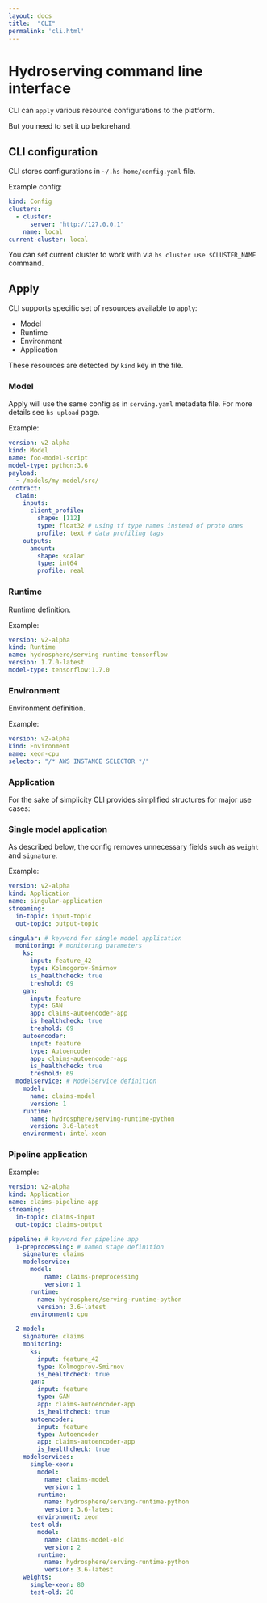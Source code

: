 ```yaml
---
layout: docs
title:  "CLI"
permalink: 'cli.html'
---
```


# Hydroserving command line interface

CLI can `apply` various resource configurations to the platform.

But you need to set it up beforehand.

## CLI configuration

CLI stores configurations in `~/.hs-home/config.yaml` file.

Example config:
```yaml
kind: Config
clusters:
  - cluster: 
      server: "http://127.0.0.1"
    name: local
current-cluster: local
```

You can set current cluster to work with via `hs cluster use $CLUSTER_NAME` command.

## Apply 

CLI supports specific set of resources available to `apply`:

- Model
- Runtime
- Environment
- Application

These resources are detected by `kind` key in the file.

### Model
Apply will use the same config as in `serving.yaml` metadata file. 
For more details see `hs upload` page.

Example:

```yaml
version: v2-alpha
kind: Model
name: foo-model-script
model-type: python:3.6
payload:
  - /models/my-model/src/
contract:
  claim:
    inputs:
      client_profile:
        shape: [112]
        type: float32 # using tf type names instead of proto ones
        profile: text # data profiling tags
    outputs:
      amount:
        shape: scalar
        type: int64
        profile: real
```

### Runtime

Runtime definition.

Example:

```yaml
version: v2-alpha
kind: Runtime
name: hydrosphere/serving-runtime-tensorflow
version: 1.7.0-latest
model-type: tensorflow:1.7.0
```

### Environment

Environment definition.

Example:

```yaml
version: v2-alpha
kind: Environment
name: xeon-cpu
selector: "/* AWS INSTANCE SELECTOR */"
```

### Application

For the sake of simplicity CLI provides simplified structures for major use cases:

### Single model application

As described below, the config removes unnecessary fields such as `weight` and `signature`.

Example: 

```yaml
version: v2-alpha
kind: Application
name: singular-application
streaming:
  in-topic: input-topic
  out-topic: output-topic

singular: # keyword for single model application
  monitoring: # monitoring parameters
    ks:
      input: feature_42
      type: Kolmogorov-Smirnov
      is_healthcheck: true
      treshold: 69
    gan:
      input: feature
      type: GAN
      app: claims-autoencoder-app
      is_healthcheck: true
      treshold: 69
    autoencoder:
      input: feature
      type: Autoencoder
      app: claims-autoencoder-app
      is_healthcheck: true
      treshold: 69
  modelservice: # ModelService definition
    model:
      name: claims-model
      version: 1
    runtime:
      name: hydrosphere/serving-runtime-python
      version: 3.6-latest
    environment: intel-xeon
```

### Pipeline application

Example:

```yaml
version: v2-alpha
kind: Application
name: claims-pipeline-app
streaming:
  in-topic: claims-input
  out-topic: claims-output

pipeline: # keyword for pipeline app
  1-preprocessing: # named stage definition
    signature: claims
    modelservice:
      model:
          name: claims-preprocessing
          version: 1
      runtime:
        name: hydrosphere/serving-runtime-python
        version: 3.6-latest
      environment: cpu

  2-model:
    signature: claims
    monitoring:
      ks:
        input: feature_42
        type: Kolmogorov-Smirnov
        is_healthcheck: true
      gan:
        input: feature
        type: GAN
        app: claims-autoencoder-app
        is_healthcheck: true
      autoencoder:
        input: feature
        type: Autoencoder
        app: claims-autoencoder-app
        is_healthcheck: true
    modelservices:
      simple-xeon:
        model:
          name: claims-model
          version: 1
        runtime:
          name: hydrosphere/serving-runtime-python
          version: 3.6-latest
        environment: xeon
      test-old:
        model:
          name: claims-model-old
          version: 2
        runtime:
          name: hydrosphere/serving-runtime-python
          version: 3.6-latest
    weights:
      simple-xeon: 80
      test-old: 20
```